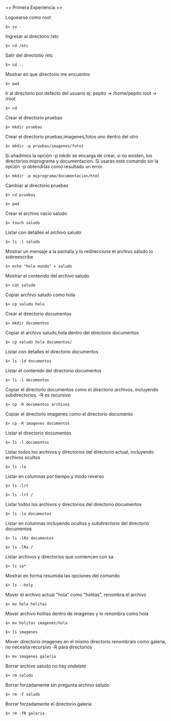 == Primera Experiencia ==

Loguearse como root
 
`$> su -` 

Ingresar al directorio /etc 

`$> cd /etc` 

Salir del directotio /etc 

`$> cd ..` 

Mostrar en que directorio me encuentro 

`$> pwd` 

Ir al directorio por defecto del usuario 
ej: pepito -> /home/pepito root -> /root 

`$> cd` 

Crear el directorio pruebas 

`$> mkdir pruebas` 

Crear el directorio pruebas,imagenes,fotos uno dentro del otro 

`$> mkdir -p pruebas/imagenes/fotos` 

Si añadimos la opción -p mkdir se encarga de crear, si no existen, los directorios miprograma y documentacion. Si usaras este comando sin la opción -p obtendrías como resultado un error. 

`$> mkdir -p miprograma/documentacion/html` 

Cambiar al directorio pruebas 

`$> cd pruebas` 

`$> pwd` 

Crear el archivo vacio saludo 

`$> touch saludo` 

Listar con detalles el archivo saludo 

`$> ls -l saludo` 

Mostrar un mensaje a la pantalla y lo redirecciona el archivo saludo lo sobreescribe 

`$> echo "hola mundo" > saludo` 

Mostrar el contenido del archivo saludo 

`$> cat saludo` 

Copiar archivo saludo como hola 

`$> cp saludo hola` 

Crear el directorio documentos 

`$> mkdir documentos` 

Copiar el archivo saludo,hola dentro del directorio documentos 

`$> cp saludo hola documentos/` 

Listar con detalles el directorio documentos 

`$> ls -ld documentos` 

Listar el contenido del directorio documentos 

`$> ls -l documentos` 

Copiar el directorio documentos como el directorio archivos, incluyendo subdirectorios, -R es recursivo 

`$> cp -R documentos archivos` 

Copiar el directorio imagenes como el directorio documento 

`$> cp -R imagenes documentos` 

Listar el directorio documentos 

`$> ls -l documentos` 

Listar todos los archivos y directorios del directorio actual, incluyendo archivos ocultos 

`$> ls -la` 

Listar en columnas por tiempo y modo reverso 

`$> ls -lrt`

`$> ls -lrt /` 

Listar todos los archivos y directorios del directorio documentos 

`$> ls -la documentos` 

Listar en columnas incluyendo ocultos y subdirectorio del directorio documentos 

`$> ls -lRa documentos`
 
`$> ls -lRa /` 

Listar archivos y directorios que comiencen con sa 

`$> ls sa*` 

Mostrar en forma resumida las opciones del comando 

`$> ls --help` 

Mover el archivo actual "hola" como "holitas", renombra el archivo 

`$> mv hola holitas` 

Mover archivo holitas dentro de imagenes y lo renombra como hola 

`$> mv holitas imagenes/hola`
 
`$> ls imagenes` 

Mover directorio imagenes en el mismo directorio renombralo como galeria, no necesita recursivo -R para directorios 

`$> mv imagenes galeria` 

Borrar archivo saludo no hay undelete 

`$> rm saludo` 

Borrar forzadamente sin pregunta archivo saludo 

`$> rm -f saludo` 

Borrar forzadamente el directorio galeria 

`$> rm -fR galeria`
